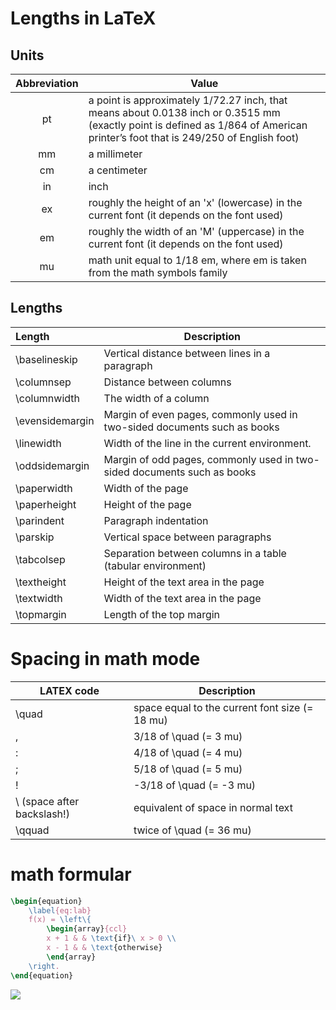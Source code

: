 # Lengths in LaTeX

## Units

Abbreviation | Value
:-------------:|------------------
pt | a point is approximately 1/72.27 inch, that means about 0.0138 inch or 0.3515 mm (exactly point is defined as 1/864 of American printer’s foot that is 249/250 of English foot)
mm | a millimeter
cm | a centimeter
in | inch
ex | roughly the height of an 'x' (lowercase) in the current font (it depends on the font used)
em | roughly the width of an 'M' (uppercase) in the current font (it depends on the font used)
mu | math unit equal to 1/18 em, where em is taken from the math symbols family

## Lengths

Length | Description
:------|--------------------
\baselineskip | Vertical distance between lines in a paragraph
\columnsep | Distance between columns
\columnwidth | The width of a column
\evensidemargin | Margin of even pages, commonly used in two-sided documents such as books
\linewidth | Width of the line in the current environment.
\oddsidemargin | Margin of odd pages, commonly used in two-sided documents such as books
\paperwidth | Width of the page
\paperheight | Height of the page
\parindent | Paragraph indentation
\parskip | Vertical space between paragraphs
\tabcolsep | Separation between columns in a table (tabular environment)
\textheight | Height of the text area in the page
\textwidth | Width of the text area in the page
\topmargin | Length of the top margin

# Spacing in math mode

LATEX code | Description
-----------|------------------
\quad | space equal to the current font size (= 18 mu)
\, | 3/18 of \quad (= 3 mu)
\: | 4/18 of \quad (= 4 mu)
\; | 5/18 of \quad (= 5 mu)
\! | -3/18 of \quad (= -3 mu)
\ (space after backslash!) | equivalent of space in normal text
\qquad | twice of \quad (= 36 mu)

# math formular

```tex
\begin{equation}
    \label{eq:lab}
    f(x) = \left\{ 
        \begin{array}{ccl}
        x + 1 & & \text{if}\ x > 0 \\
        x - 1 & & \text{otherwise}
        \end{array}
    \right.
\end{equation}
```

![](http://latex.codecogs.com/gif.latex?f\_x%20=%20\left\{%20\begin{array}{ccl}%20x%20+%201%20&%20&%20\text{if}\%20x%20%3E%200%20\\%20x%20-%201%20&%20&%20\text{otherwise}%20\end{array}%20\right.)
<!--![](http://latex.codecogs.com/gif.latex?f_x=\left\{\begin{array}{ccl}x+1& &\text{if}\ x>0\\x-1& &\text{otherwise}\end{array} \right.)-->
